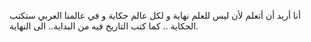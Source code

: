  أنا أريد أن أتعلم لأن ليس للعلم نهاية و لكل عالم حكاية و في عالمنا العربي ستكتب الحكاية ..
 كما كتب التاريخ فيه من البداية..
 الى النهاية.
